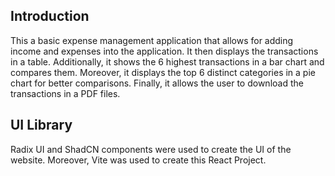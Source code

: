 ## Introduction

This a basic expense management application that allows for adding income and expenses into the application. It then displays the transactions in a table. Additionally, it shows the 6 highest transactions in a bar chart and compares them. Moreover, it displays the top 6 distinct categories in a pie chart for better comparisons. Finally, it allows the user to download the transactions in a PDF files.

## UI Library

Radix UI and ShadCN components were used to create the UI of the website. Moreover, Vite was used to create this React Project.